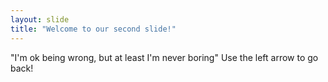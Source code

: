 ```yaml
---
layout: slide
title: "Welcome to our second slide!"
---
```

"I'm ok being wrong, but at least I'm never boring"
Use the left arrow to go back!
